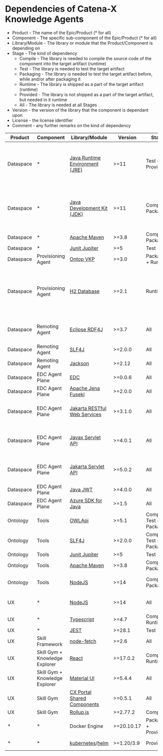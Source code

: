 # Dependencies of Catena-X Knowledge Agents

* Product - The name of the Epic/Product (* for all)
* Component - The specific sub-component of the Epic/Product (* for all)
* Library/Module - The library or module that the Product/Component is depending on
* Stage - The kind of dependency 
  * Compile - The library is needed to compile the source code of the component into the target artifact (runtime)
  * Test - The library is needed to test the target artifact
  * Packaging - The library is needed to test the target artifact before, while and/or after packaging it
  * Runtime - The library is shipped as a part of the target artifact (runtime)
  * Provided - The library is not shipped as a part of the target artifact, but needed in it runtime
  * All - The library is needed at all Stages
* Version - the version of the library that the component is dependant upon
* License - the license identifier
* Comment - any further remarks on the kind of dependency

| Product | Component | Library/Module  | Version | Stage | License | Comment |
|--- | --- | --- | --- | --- | --- | ---| 
| Dataspace | * | [Java Runtime Environment (JRE)](https://de.wikipedia.org/wiki/Java-Laufzeitumgebung) | >=11 | Test + Provided | * | License (GPL, BCL, ...) depends on choosen runtime. 
| Dataspace | * | [Java Development Kit (JDK)](https://de.wikipedia.org/wiki/Java_Development_Kit) | >=11 | Compile + Packaging | * | License (GPL, BCL, ...) depends on choosen kit. 
| Dataspace | * | [Apache Maven](https://maven.apache.org) | >=3.8 | Compile + Packaging | Apache License 2.0 |  
| Dataspace | * | [Junit Jupiter](https://junit.org) | >=5 | Test | MIT | 
| Dataspace | Provisioning Agent | [Ontop VKP](https://ontop-vkg.org/) | >=3.0 | Packaging + Runtime | Apache License 2.0 | 
| Dataspace | Provisioning Agent | [H2 Database](http://h2database.com/) | >=2.1 | Runtime | Mozilla Public License (2.0) and Eclipse Public License (1.0) | 
| Dataspace | Remoting Agent | [Eclipse RDF4J](https://rdf4j.org/) | >=3.7 | All | Eclipse Public License (1.0) | 
| Dataspace | Remoting Agent | [SLF4J](https://www.slf4j.org) | >=2.0.0 | All | MIT | 
| Dataspace | Remoting Agent | [Jackson](https://github.com/FasterXML/jackson) | >=2.12 | All | Apache License 2.0 | 
| Dataspace | EDC Agent Plane | [EDC](https://www.slf4j.org) | >=0.0.6 | All | Apache License 2.0 | 
| Dataspace | EDC Agent Plane | [Apache Jena Fuseki](https://jena.apache.org/) | >=2.0.0 | All | Apache License 2.0 | 
| Dataspace | EDC Agent Plane | [Jakarta RESTful Web Services](https://projects.eclipse.org/projects/ee4j.rest) | >=3.1.0 | All | Eclipse Public License (2.0) | 
| Dataspace | EDC Agent Plane | [Javax Servlet API](https://de.wikipedia.org/wiki/Jakarta_Servlet) | >=4.0.1 | All | Common Development & Distribution License | 
| Dataspace | EDC Agent Plane | [Jakarta Servlet API](https://projects.eclipse.org/projects/ee4j.servlet) | >=5.0.2 | All | Eclipse Public License (2.0) | 
| Dataspace | EDC Agent Plane | [Java JWT](https://github.com/auth0/java-jwt) | >=4.0.0 | All | MIT | 
| Dataspace | EDC Agent Plane | [Azure SDK for Java](https://github.com/Azure/azure-sdk-for-java) | >=1.5 | All | MIT | 
| Ontology | Tools | [OWLApi](https://github.com/owlcs/owlapi) | >=5.1 | Compile + Test + Packaging | LGPL and Apache License | 
| Ontology | Tools | [SLF4J](https://www.slf4j.org) | >=2.0.0 | Compile + Test + Packaging | MIT | 
| Ontology | Tools | [Junit Jupiter](https://junit.org) | >=5 | Test | MIT | 
| Ontology | Tools | [Apache Maven](https://maven.apache.org) | >=3.8 | Compile + Packaging | Apache License 2.0 |  
| Ontology | Tools | [NodeJS](https://nodejs.org/en/) | >=14 | Compile + Packaging | MIT (Main) + Various Extensions | Only for Json2Sql
| UX | * | [NodeJS](https://nodejs.org/en/) | >=14 | All | MIT (Main) + Various Extensions |
| UX | * | [Typescript](https://www.typescriptlang.org/) | >=4.7 | Compile + Runtime | Apache License 2.0 |
| UX | * | [JEST](https://jestjs.io/) | >=28.1 | Test | MIT |
| UX | Skill Framework | [node-fetch](https://github.com/node-fetch/node-fetch) | >=2.6 | All | MIT |
| UX | Skill Gym + Knowledge Explorer | [React](https://reactjs.org/) | >=17.0.2 | Compile + Runtime | MIT licence |
| UX | Skill Gym + Knowledge Explorer | [Material UI](https://mui.com/) | >=5.4.4 | All | MIT licence |
| UX | Skill Gym | [CX Portal Shared Components](https://www.npmjs.com/package/cx-portal-shared-components) | >=0.5.1 | All | Apache 2.0 |
| UX | Skill Gym | [Rollup.js](https://rollupjs.org/) | >=2.77.2 | Compile | MIT licence |
| * | * | Docker Engine | >=20.10.17 | Packaging + Provided | Apache License 2.0 |
| * | * | [kubernetes](https://kubernetes.io/de/)/[helm](https://helm.sh/) | >=1.20/3.9 | Provided | Apache License 2.0 |